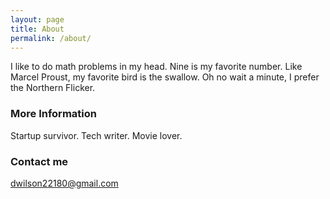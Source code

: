 ```yaml
---
layout: page
title: About
permalink: /about/
---
```

I like to do math problems in my head. Nine is my favorite number. Like Marcel Proust, my favorite bird is the swallow. Oh no wait a minute, I prefer the Northern Flicker.

### More Information

Startup survivor. Tech writer. Movie lover.

### Contact me

[dwilson22180@gmail.com](mailto:dwilson22180@gmail.com)
